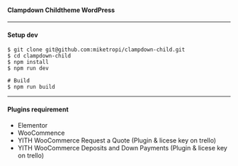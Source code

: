 #### Clampdown Childtheme WordPress 

--- 

#### Setup dev
```console 
$ git clone git@github.com:miketropi/clampdown-child.git
$ cd clampdown-child
$ npm install
$ npm run dev

# Build 
$ npm run build
```

--- 

#### Plugins requirement 
- Elementor 
- WooCommence
- YITH WooCommerce Request a Quote (Plugin & licese key on trello)
- YITH WooCommerce Deposits and Down Payments (Plugin & licese key on trello)